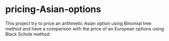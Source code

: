 # pricing-Asian-options
This project try to price an arithmetic Asian option using Binomial tree method and have a comparison with the price of an European options using Black Schole method  
